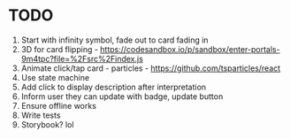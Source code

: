 # TODO

1. Start with infinity symbol, fade out to card fading in
1. 3D for card flipping - https://codesandbox.io/p/sandbox/enter-portals-9m4tpc?file=%2Fsrc%2Findex.js
1. Animate click/tap card - particles - https://github.com/tsparticles/react
1. Use state machine
1. Add click to display description after interpretation
1. Inform user they can update with badge, update button
1. Ensure offline works
1. Write tests
1. Storybook? lol
